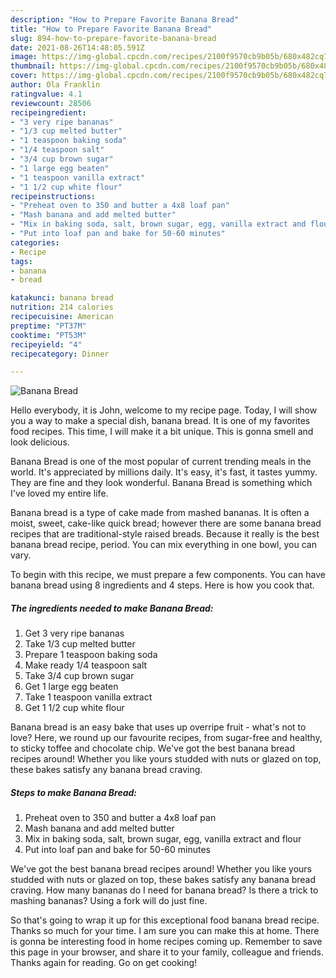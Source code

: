 ```yaml
---
description: "How to Prepare Favorite Banana Bread"
title: "How to Prepare Favorite Banana Bread"
slug: 894-how-to-prepare-favorite-banana-bread
date: 2021-08-26T14:48:05.591Z
image: https://img-global.cpcdn.com/recipes/2100f9570cb9b05b/680x482cq70/banana-bread-recipe-main-photo.jpg
thumbnail: https://img-global.cpcdn.com/recipes/2100f9570cb9b05b/680x482cq70/banana-bread-recipe-main-photo.jpg
cover: https://img-global.cpcdn.com/recipes/2100f9570cb9b05b/680x482cq70/banana-bread-recipe-main-photo.jpg
author: Ola Franklin
ratingvalue: 4.1
reviewcount: 28506
recipeingredient:
- "3 very ripe bananas"
- "1/3 cup melted butter"
- "1 teaspoon baking soda"
- "1/4 teaspoon salt"
- "3/4 cup brown sugar"
- "1 large egg beaten"
- "1 teaspoon vanilla extract"
- "1 1/2 cup white flour"
recipeinstructions:
- "Preheat oven to 350 and butter a 4x8 loaf pan"
- "Mash banana and add melted butter"
- "Mix in baking soda, salt, brown sugar, egg, vanilla extract and flour"
- "Put into loaf pan and bake for 50-60 minutes"
categories:
- Recipe
tags:
- banana
- bread

katakunci: banana bread 
nutrition: 214 calories
recipecuisine: American
preptime: "PT37M"
cooktime: "PT53M"
recipeyield: "4"
recipecategory: Dinner

---
```



![Banana Bread](https://img-global.cpcdn.com/recipes/2100f9570cb9b05b/680x482cq70/banana-bread-recipe-main-photo.jpg)

Hello everybody, it is John, welcome to my recipe page. Today, I will show you a way to make a special dish, banana bread. It is one of my favorites food recipes. This time, I will make it a bit unique. This is gonna smell and look delicious.

Banana Bread is one of the most popular of current trending meals in the world. It's appreciated by millions daily. It's easy, it's fast, it tastes yummy. They are fine and they look wonderful. Banana Bread is something which I've loved my entire life.

Banana bread is a type of cake made from mashed bananas. It is often a moist, sweet, cake-like quick bread; however there are some banana bread recipes that are traditional-style raised breads. Because it really is the best banana bread recipe, period. You can mix everything in one bowl, you can vary.


To begin with this recipe, we must prepare a few components. You can have banana bread using 8 ingredients and 4 steps. Here is how you cook that.

<!--inarticleads1-->

##### The ingredients needed to make Banana Bread:

1. Get 3 very ripe bananas
1. Take 1/3 cup melted butter
1. Prepare 1 teaspoon baking soda
1. Make ready 1/4 teaspoon salt
1. Take 3/4 cup brown sugar
1. Get 1 large egg beaten
1. Take 1 teaspoon vanilla extract
1. Get 1 1/2 cup white flour


Banana bread is an easy bake that uses up overripe fruit - what&#39;s not to love? Here, we round up our favourite recipes, from sugar-free and healthy, to sticky toffee and chocolate chip. We&#39;ve got the best banana bread recipes around! Whether you like yours studded with nuts or glazed on top, these bakes satisfy any banana bread craving. 

<!--inarticleads2-->

##### Steps to make Banana Bread:

1. Preheat oven to 350 and butter a 4x8 loaf pan
1. Mash banana and add melted butter
1. Mix in baking soda, salt, brown sugar, egg, vanilla extract and flour
1. Put into loaf pan and bake for 50-60 minutes


We&#39;ve got the best banana bread recipes around! Whether you like yours studded with nuts or glazed on top, these bakes satisfy any banana bread craving. How many bananas do I need for banana bread? Is there a trick to mashing bananas? Using a fork will do just fine. 

So that's going to wrap it up for this exceptional food banana bread recipe. Thanks so much for your time. I am sure you can make this at home. There is gonna be interesting food in home recipes coming up. Remember to save this page in your browser, and share it to your family, colleague and friends. Thanks again for reading. Go on get cooking!
